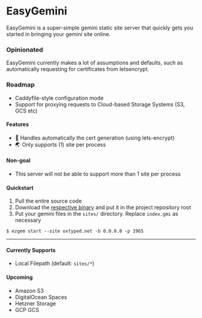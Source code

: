 # EasyGemini

EasyGemini is a super-simple gemini static site server that quickly gets you started in bringing your gemini site online.

### Opinionated

EasyGemini currently makes a lot of assumptions and defaults, such as automatically requesting for certificates from letsencrypt.

### Roadmap

- Caddyfile-style configuration mode
- Support for proxying requests to Cloud-based Storage Systems (S3, GCS etc)

#### Features
- 🔐 Handles automatically the cert generation (using lets-encrypt)
- 🌏 Only supports (1) site per process

#### Non-goal
- This server will not be able to support more than 1 site per process

#### Quickstart

1. Pull the entire source code
2. Download the [respective binary](https://github.com/oxtyped/easygemini/releases) and put it in the project repository root
3. Put your gemini files in the `sites/` directory. Replace `index.gmi` as necessary

```
$ ezgem start --site oxtyped.net -b 0.0.0.0 -p 1965
```
---

#### Currently Supports
- Local Filepath (default: `sites/*`)

#### Upcoming
- Amazon S3
- DigitalOcean Spaces
- Hetzner Storage
- GCP GCS
